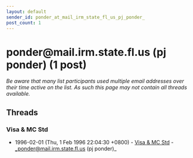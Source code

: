 ```yaml
---
layout: default
sender_id: ponder_at_mail_irm_state_fl_us_pj_ponder_
post_count: 1
---
```


# ponder<span>@</span>mail.irm.state.fl.us (pj ponder) (1 post)

_Be aware that many list participants used multiple email addresses over their time active on the list. As such this page may not contain all threads available._

## Threads

### Visa & MC Std
+ 1996-02-01 (Thu, 1 Feb 1996 22:04:30 +0800) - [Visa & MC Std](/archive/1996/02/3a6d1ce229edf7eba164653f0b0da77709f1c511e7c2c143c9c6bf4faf192ffa) - _ponder@mail.irm.state.fl.us (pj ponder)_

